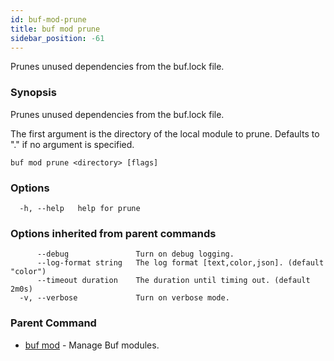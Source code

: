 ```yaml
---
id: buf-mod-prune
title: buf mod prune
sidebar_position: -61
---
```

Prunes unused dependencies from the buf.lock file.

### Synopsis

Prunes unused dependencies from the buf.lock file.

The first argument is the directory of the local module to prune. Defaults to &#34;.&#34; if no argument is specified.

```
buf mod prune <directory> [flags]
```

### Options

```
  -h, --help   help for prune
```

### Options inherited from parent commands

```
      --debug               Turn on debug logging.
      --log-format string   The log format [text,color,json]. (default "color")
      --timeout duration    The duration until timing out. (default 2m0s)
  -v, --verbose             Turn on verbose mode.
```

### Parent Command

* [buf mod](buf-mod.md)	 - Manage Buf modules.

